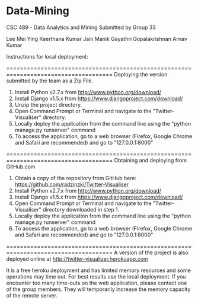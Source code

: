Data-Mining
===========

CSC 489 - Data Analytics and Mining
Submitted by Group 33

Lee Mei Ying
Keerthana Kumar
Jain Manik
Gayathri Gopalakrishnan
Arnav Kumar


Instructions for local deployment:


=====================================================================================
Deploying the version submitted by the team as a Zip File.

1. Install Python v2.7.x from http://www.python.org/download/
2. Install Django v1.5.x from https://www.djangoproject.com/download/
3. Unzip the project directory.
3. Open Command Prompt or Terminal and navigate to the "Twitter-Visualiser" directory.
4. Locally deploy the application from the command line using the "python manage.py runserver" command
5. To access the application, go to a web browser (Firefox, Google Chrome and Safari are recommended) and go to "127.0.0.1:8000"


=====================================================================================
Obtaining and deploying from GitHub.com

1. Obtain a copy of the repository from GitHub here: https://github.com/radzinzki/Twitter-Visualiser
2. Install Python v2.7.x from http://www.python.org/download/
3. Install Django v1.5.x from https://www.djangoproject.com/download/
4. Open Command Prompt or Terminal and navigate to the "Twitter-Visualiser" directory downloaded in step 1.
5. Locally deploy the application from the command line using the "python manage.py runserver" command
6. To access the application, go to a web browser (Firefox, Google Chrome and Safari are recommended) and go to "127.0.0.1:8000"


=====================================================================================
A version of the project is also deployed online at http://twitter-visualizer.herokuapp.com

It is a free heroku deployment and has limited memory resources and some operations may time out. For best results use the local deployment. If you encounter too many time-outs on the web application, please contact one of the group members. They will temporarily increase the memory capacity of the remote server.

